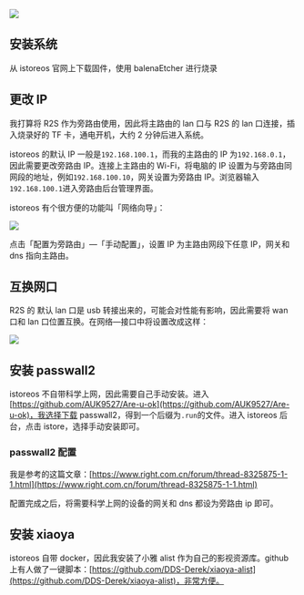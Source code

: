![](https://oceanum.oss-cn-chengdu.aliyuncs.com/image/6c6e614eb8c110eb59c87ddce63bc726.jpeg)

## 安装系统

从 istoreos 官网上下载固件，使用 balenaEtcher 进行烧录

## 更改 IP

我打算将 R2S 作为旁路由使用，因此将主路由的 lan 口与 R2S 的 lan 口连接，插入烧录好的 TF 卡，通电开机，大约 2 分钟后进入系统。

istoreos 的默认 IP 一般是`192.168.100.1`，而我的主路由的 IP 为`192.168.0.1`，因此需要更改旁路由 IP。连接上主路由的 Wi-Fi，将电脑的 IP 设置为与旁路由同网段的地址，例如`192.168.100.10`，网关设置为旁路由 IP。浏览器输入`192.168.100.1`进入旁路由后台管理界面。

istoreos 有个很方便的功能叫「网络向导」：

![](https://oceanum.oss-cn-chengdu.aliyuncs.com/image/b924c21dbe02b18234572de3884b1866.jpeg)

点击「配置为旁路由」—「手动配置」，设置 IP 为主路由网段下任意 IP，网关和 dns 指向主路由。

## 互换网口

R2S 的 默认 lan 口是 usb 转接出来的，可能会对性能有影响，因此需要将 wan 口和 lan 口位置互换。在网络—接口中将设置改成这样：

![](https://oceanum.oss-cn-chengdu.aliyuncs.com/image/5d50bde002d12127a118f8c09a5a4dcd.png)

## 安装 passwall2

istoreos 不自带科学上网，因此需要自己手动安装。进入[https://github.com/AUK9527/Are-u-ok](https://github.com/AUK9527/Are-u-ok)，我选择下载 passwall2，得到一个后缀为`.run`的文件。进入 istoreos 后台，点击 istore，选择手动安装即可。

### passwall2 配置

我是参考的这篇文章：[https://www.right.com.cn/forum/thread-8325875-1-1.html](https://www.right.com.cn/forum/thread-8325875-1-1.html)

配置完成之后，将需要科学上网的设备的网关和 dns 都设为旁路由 ip 即可。

## 安装 xiaoya

istoreos 自带 docker，因此我安装了小雅 alist 作为自己的影视资源库。github 上有人做了一键脚本：[https://github.com/DDS-Derek/xiaoya-alist](https://github.com/DDS-Derek/xiaoya-alist)，非常方便。

<!-- ##{"timestamp":1714093961}## -->